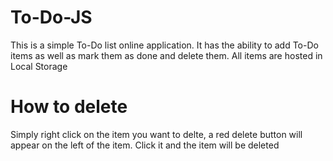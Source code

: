 # To-Do-JS
This is a simple To-Do list online application.
It has the ability to add To-Do items as well as mark them as done and delete them.
All items are hosted in Local Storage
# How to delete
Simply right click on the item you want to delte, a red delete button will appear on the left of the item. Click it and the item will be deleted
